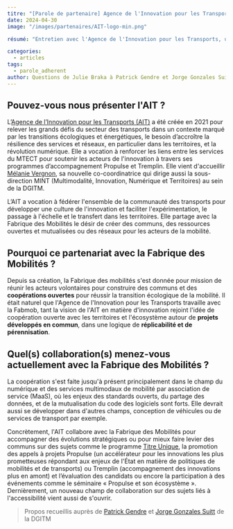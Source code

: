 ```yaml
---
titre: "[Parole de partenaire] Agence de l'Innovation pour les Transports (AIT)"
date: 2024-04-30
image: "/images/partenaires/AIT-logo-min.png"

résumé: "Entretien avec l'Agence de l'Innovation pour les Transports, un partenaire de travail de la Fabmob depuis sa création."

categories: 
  - articles
tags: 
  - parole_adherent
author: Questions de Julie Braka à Patrick Gendre et Jorge Gonzales Suitt de la DGITM
---
```


## Pouvez-vous nous présenter l'AIT ?

L’[Agence de l’Innovation pour les Transports (AIT)](https://www.ecologie.gouv.fr/agence-innovation-transports) a été créée en 2021 pour relever les grands défis du secteur des transports dans un contexte marqué par les transitions écologiques et énergétiques, le besoin d’accroître la résilience des services et réseaux, en particulier dans les territoires, et la révolution numérique. Elle a vocation à renforcer les liens entre les services du MTECT pour soutenir les acteurs de l'innovation à travers ses programmes d’accompagnement Propulse et Tremplin. Elle vient d'accueillir [Mélanie Vergnon](https://www.linkedin.com/in/melanievergnon/?originalSubdomain=fr), sa nouvelle co-coordinatrice qui dirige aussi la sous-direction MINT (Multimodalité, Innovation, Numérique et Territoires) au sein de la DGITM.


L’AIT a vocation à fédérer l'ensemble de la communauté des transports pour développer une culture de l'innovation et faciliter l'expérimentation, le passage à l'échelle et le transfert dans les territoires. Elle partage avec la Fabrique des Mobilités le désir de créer des communs, des ressources ouvertes et mutualisées ou des réseaux pour les acteurs de la mobilité.
 

## Pourquoi ce partenariat avec la Fabrique des Mobilités ?

Depuis sa création, la Fabrique des mobilités s'est donnée pour mission de réunir les acteurs volontaires pour construire des communs et des **coopérations ouvertes** pour réussir la transition écologique de la mobilité. Il était naturel que l'Agence de l'Innovation pour les Transports travaille avec la Fabmob, tant la vision de l'AIT en matière d'innovation rejoint l'idée de coopération ouverte avec les territoires et l'écosystème autour de **projets développés en commun**, dans une logique de **réplicabilité et de pérennisation**. 

 

## Quel(s) collaboration(s) menez-vous actuellement avec la Fabrique des Mobilités ?

La coopération s'est faite jusqu'à présent principalement dans le champ du numérique et des services multimodaux de mobilité par association de service (MaaS), où les enjeux des standards ouverts, du partage des données, et de la mutualisation du code des logiciels sont forts. Elle devrait aussi se développer dans d'autres champs, conception de véhicules ou de services de transport par exemple.

 

Concrètement, l'AIT collabore avec la Fabrique des Mobilités pour accompagner des évolutions stratégiques ou pour mieux faire levier des communs sur des sujets comme le programme [Titre Unique](https://www.ecologie.gouv.fr/billet-unique-dans-transports-en-france-mesure-ameliorer-quotidien-des-usagers-et-transition), la promotion des appels à projets Propulse (un accélérateur pour les innovations les plus prometteuses répondant aux enjeux de l'État en matière de politiques de mobilités et de transports) ou Tremplin (accompagnement des innovations plus en amont) et l’évaluation des candidats ou encore la participation à des événements comme le séminaire « Propulse et son écosystème ». Dernièrement, un nouveau champ de collaboration sur des sujets liés à l'accessibilité vient aussi de s'ouvrir.

 

> Propos recueillis auprès de [Patrick Gendre](https://www.linkedin.com/in/patrick-gendre-87113a/) et [Jorge Gonzales Suitt](https://www.linkedin.com/in/jorge-gonzalez-suitt/) de la DGITM